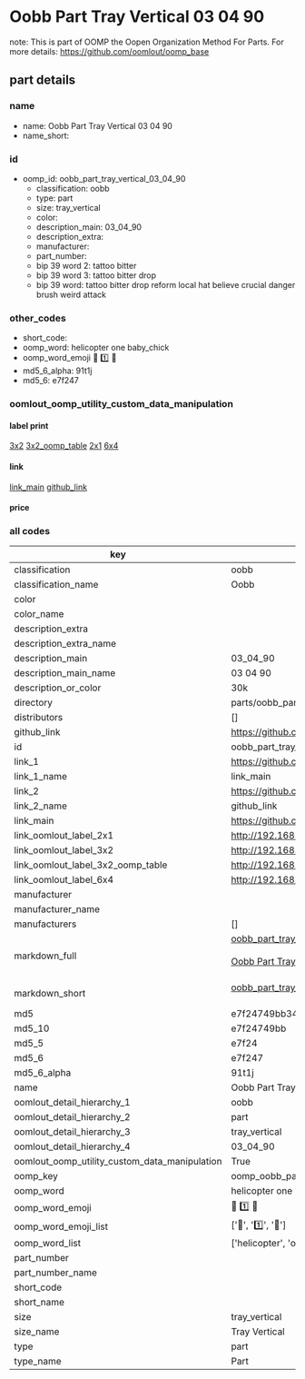 # Oobb Part Tray Vertical 03 04 90  

note: This is part of OOMP the Oopen Organization Method For Parts. For more details: https://github.com/oomlout/oomp_base

##  part details





### name
* name: Oobb Part Tray Vertical 03 04 90
* name_short: 
### id
* oomp_id: oobb_part_tray_vertical_03_04_90
  * classification: oobb
  * type: part
  * size: tray_vertical
  * color: 
  * description_main: 03_04_90
  * description_extra: 
  * manufacturer: 
  * part_number: 
  * bip 39 word 2: tattoo bitter
  * bip 39 word 3: tattoo bitter drop
  * bip 39 word: tattoo bitter drop reform local hat believe crucial danger brush weird attack

### other_codes
* short_code: 
* oomp_word: helicopter one baby_chick
* oomp_word_emoji :helicopter: :one: :baby_chick:
* md5_6_alpha: 91t1j
* md5_6: e7f247






### oomlout_oomp_utility_custom_data_manipulation
#### label print
[3x2](http://192.168.1.245:1112/?label=oomp%2091t1j)
[3x2_oomp_table](http://192.168.1.107:1112/?label=oomp%2091t1j)
[2x1](http://192.168.1.242:1112/?label=oomp%2091t1j)
[6x4](http://192.168.1.55:1112/?label=oomp%2091t1j)    

#### link

[link_main](https://github.com/oomlout/oomlout_oomp_current_version_messy/tree/main/parts/oobb_part_tray_vertical_03_04_90) [github_link](https://github.com/oomlout/oomlout_oomp_part_src/tree/main/parts/oobb_part_tray_vertical_03_04_90)                             

#### price







### all codes 
| key | value |  
| --- | --- |  
| classification | oobb |  
| classification_name | Oobb |  
| color |  |  
| color_name |  |  
| description_extra |  |  
| description_extra_name |  |  
| description_main | 03_04_90 |  
| description_main_name | 03 04 90 |  
| description_or_color | 30k |  
| directory | parts/oobb_part_tray_vertical_03_04_90 |  
| distributors | [] |  
| github_link | https://github.com/oomlout/oomlout_oomp_part_src/tree/main/parts/oobb_part_tray_vertical_03_04_90 |  
| id | oobb_part_tray_vertical_03_04_90 |  
| link_1 | https://github.com/oomlout/oomlout_oomp_current_version_messy/tree/main/parts/oobb_part_tray_vertical_03_04_90 |  
| link_1_name | link_main |  
| link_2 | https://github.com/oomlout/oomlout_oomp_part_src/tree/main/parts/oobb_part_tray_vertical_03_04_90 |  
| link_2_name | github_link |  
| link_main | https://github.com/oomlout/oomlout_oomp_current_version_messy/tree/main/parts/oobb_part_tray_vertical_03_04_90 |  
| link_oomlout_label_2x1 | http://192.168.1.242:1112/?label=oomp%2091t1j |  
| link_oomlout_label_3x2 | http://192.168.1.245:1112/?label=oomp%2091t1j |  
| link_oomlout_label_3x2_oomp_table | http://192.168.1.107:1112/?label=oomp%2091t1j |  
| link_oomlout_label_6x4 | http://192.168.1.55:1112/?label=oomp%2091t1j |  
| manufacturer |  |  
| manufacturer_name |  |  
| manufacturers | [] |  
| markdown_full | [oobb_part_tray_vertical_03_04_90](https://github.com/oomlout/oomlout_oomp_current_version_messy/tree/main/parts/oobb_part_tray_vertical_03_04_90)<br>[](https://github.com/oomlout/oomlout_oomp_current_version_messy/tree/main/parts/oobb_part_tray_vertical_03_04_90)<br>[Oobb Part Tray Vertical 03 04 90](https://github.com/oomlout/oomlout_oomp_current_version_messy/tree/main/parts/oobb_part_tray_vertical_03_04_90)<br><br> |  
| markdown_short | [oobb_part_tray_vertical_03_04_90](https://github.com/oomlout/oomlout_oomp_current_version_messy/tree/main/parts/oobb_part_tray_vertical_03_04_90)<br><br> |  
| md5 | e7f24749bb346295a641ab4486c5b6f2 |  
| md5_10 | e7f24749bb |  
| md5_5 | e7f24 |  
| md5_6 | e7f247 |  
| md5_6_alpha | 91t1j |  
| name | Oobb Part Tray Vertical 03 04 90 |  
| oomlout_detail_hierarchy_1 | oobb |  
| oomlout_detail_hierarchy_2 | part |  
| oomlout_detail_hierarchy_3 | tray_vertical |  
| oomlout_detail_hierarchy_4 | 03_04_90 |  
| oomlout_oomp_utility_custom_data_manipulation | True |  
| oomp_key | oomp_oobb_part_tray_vertical_03_04_90 |  
| oomp_word | helicopter one baby_chick |  
| oomp_word_emoji | :helicopter: :one: :baby_chick: |  
| oomp_word_emoji_list | [':helicopter:', ':one:', ':baby_chick:'] |  
| oomp_word_list | ['helicopter', 'one', 'baby_chick'] |  
| part_number |  |  
| part_number_name |  |  
| short_code |  |  
| short_name |  |  
| size | tray_vertical |  
| size_name | Tray Vertical |  
| type | part |  
| type_name | Part |  
